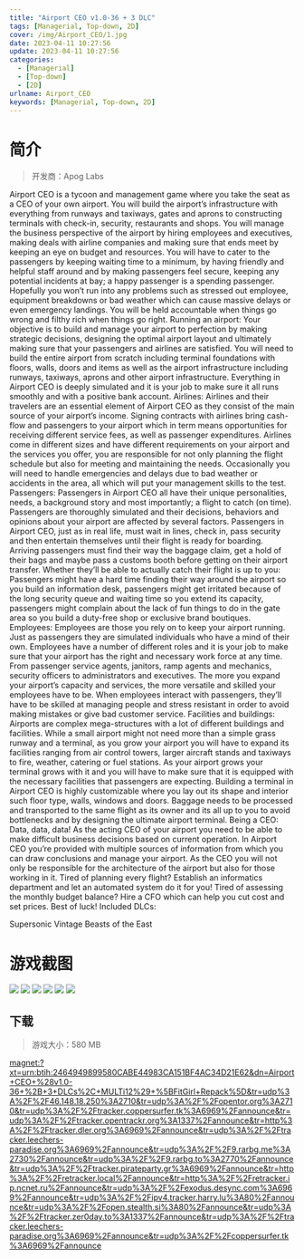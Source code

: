 ```yaml
---
title: "Airport CEO v1.0-36 + 3 DLC"
tags: [Managerial, Top-down, 2D]
cover: /img/Airport_CEO/1.jpg
date: 2023-04-11 10:27:56
update: 2023-04-11 10:27:56
categories: 
  - [Managerial]
  - [Top-down]
  - [2D]
urlname: Airport_CEO
keywords: [Managerial, Top-down, 2D]
---
```

# 简介

> 开发商：Apog Labs

Airport CEO is a tycoon and management game where you take the seat as a CEO of your own airport. You will build the airport’s infrastructure with everything from runways and taxiways, gates and aprons to constructing terminals with check-in, security, restaurants and shops. You will manage the business perspective of the airport by hiring employees and executives, making deals with airline companies and making sure that ends meet by keeping an eye on budget and resources.
You will have to cater to the passengers by keeping waiting time to a minimum, by having friendly and helpful staff around and by making passengers feel secure, keeping any potential incidents at bay; a happy passenger is a spending passenger. Hopefully you won’t run into any problems such as stressed out employee, equipment breakdowns or bad weather which can cause massive delays or even emergency landings. You will be held accountable when things go wrong and filthy rich when things go right.
Running an airport:
Your objective is to build and manage your airport to perfection by making strategic decisions, designing the optimal airport layout and ultimately making sure that your passengers and airlines are satisfied. You will need to build the entire airport from scratch including terminal foundations with floors, walls, doors and items as well as the airport infrastructure including runways, taxiways, aprons and other airport infrastructure. Everything in Airport CEO is deeply simulated and it is your job to make sure it all runs smoothly and with a positive bank account.
Airlines:
Airlines and their travelers are an essential element of Airport CEO as they consist of the main source of your airport’s income. Signing contracts with airlines bring cash-flow and passengers to your airport which in term means opportunities for receiving different service fees, as well as passenger expenditures. Airlines come in different sizes and have different requirements on your airport and the services you offer, you are responsible for not only planning the flight schedule but also for meeting and maintaining the needs. Occasionally you will need to handle emergencies and delays due to bad weather or accidents in the area, all which will put your management skills to the test.
Passengers:
Passengers in Airport CEO all have their unique personalities, needs, a background story and most importantly; a flight to catch (on time). Passengers are thoroughly simulated and their decisions, behaviors and opinions about your airport are affected by several factors. Passengers in Airport CEO, just as in real life, must wait in lines, check in, pass security and then entertain themselves until their flight is ready for boarding. Arriving passengers must find their way the baggage claim, get a hold of their bags and maybe pass a customs booth before getting on their airport transfer. Whether they’ll be able to actually catch their flight is up to you: Passengers might have a hard time finding their way around the airport so you build an information desk, passengers might get irritated because of the long security queue and waiting time so you extend its capacity, passengers might complain about the lack of fun things to do in the gate area so you build a duty-free shop or exclusive brand boutiques.
Employees:
Employees are those you rely on to keep your airport running. Just as passengers they are simulated individuals who have a mind of their own. Employees have a number of different roles and it is your job to make sure that your airport has the right and necessary work force at any time. From passenger service agents, janitors, ramp agents and mechanics, security officers to administrators and executives. The more you expand your airport’s capacity and services, the more versatile and skilled your employees have to be. When employees interact with passengers, they’ll have to be skilled at managing people and stress resistant in order to avoid making mistakes or give bad customer service.
Facilities and buildings:
Airports are complex mega-structures with a lot of different buildings and facilities. While a small airport might not need more than a simple grass runway and a terminal, as you grow your airport you will have to expand its facilities ranging from air control towers, larger aircraft stands and taxiways to fire, weather, catering or fuel stations. As your airport grows your terminal grows with it and you will have to make sure that it is equipped with the necessary facilities that passengers are expecting. Building a terminal in Airport CEO is highly customizable where you lay out its shape and interior such floor type, walls, windows and doors. Baggage needs to be processed and transported to the same flight as its owner and its all up to you to avoid bottlenecks and by designing the ultimate airport terminal.
Being a CEO:
Data, data, data! As the acting CEO of your airport you need to be able to make difficult business decisions based on current operation. In Airport CEO you’re provided with multiple sources of information from which you can draw conclusions and manage your airport. As the CEO you will not only be responsible for the architecture of the airport but also for those working in it. Tired of planning every flight? Establish an informatics department and let an automated system do it for you! Tired of assessing the monthly budget balance? Hire a CFO which can help you cut cost and set prices. Best of luck!
Included DLCs:

Supersonic
Vintage
Beasts of the East

# 游戏截图

![](/img/Airport_CEO/2.jpg)
![](/img/Airport_CEO/3.jpg)
![](/img/Airport_CEO/4.jpg)
![](/img/Airport_CEO/5.jpg)
![](/img/Airport_CEO/6.jpg)
![](/img/Airport_CEO/7.jpg)


## 下载

> 游戏大小：580 MB

[magnet:?xt=urn:btih:2464949899580CABE44983CA151BF4AC34D21E62&amp;dn=Airport+CEO+%28v1.0-36+%2B+3+DLCs%2C+MULTi12%29+%5BFitGirl+Repack%5D&amp;tr=udp%3A%2F%2F46.148.18.250%3A2710&amp;tr=udp%3A%2F%2Fopentor.org%3A2710&amp;tr=udp%3A%2F%2Ftracker.coppersurfer.tk%3A6969%2Fannounce&amp;tr=udp%3A%2F%2Ftracker.opentrackr.org%3A1337%2Fannounce&amp;tr=http%3A%2F%2Ftracker.dler.org%3A6969%2Fannounce&amp;tr=udp%3A%2F%2Ftracker.leechers-paradise.org%3A6969%2Fannounce&amp;tr=udp%3A%2F%2F9.rarbg.me%3A2730%2Fannounce&amp;tr=udp%3A%2F%2F9.rarbg.to%3A2770%2Fannounce&amp;tr=udp%3A%2F%2Ftracker.pirateparty.gr%3A6969%2Fannounce&amp;tr=http%3A%2F%2Fretracker.local%2Fannounce&amp;tr=http%3A%2F%2Fretracker.ip.ncnet.ru%2Fannounce&amp;tr=udp%3A%2F%2Fexodus.desync.com%3A6969%2Fannounce&amp;tr=udp%3A%2F%2Fipv4.tracker.harry.lu%3A80%2Fannounce&amp;tr=udp%3A%2F%2Fopen.stealth.si%3A80%2Fannounce&amp;tr=udp%3A%2F%2Ftracker.zer0day.to%3A1337%2Fannounce&amp;tr=udp%3A%2F%2Ftracker.leechers-paradise.org%3A6969%2Fannounce&amp;tr=udp%3A%2F%2Fcoppersurfer.tk%3A6969%2Fannounce](magnet:?xt=urn:btih:2464949899580CABE44983CA151BF4AC34D21E62&amp;dn=Airport+CEO+%28v1.0-36+%2B+3+DLCs%2C+MULTi12%29+%5BFitGirl+Repack%5D&amp;tr=udp%3A%2F%2F46.148.18.250%3A2710&amp;tr=udp%3A%2F%2Fopentor.org%3A2710&amp;tr=udp%3A%2F%2Ftracker.coppersurfer.tk%3A6969%2Fannounce&amp;tr=udp%3A%2F%2Ftracker.opentrackr.org%3A1337%2Fannounce&amp;tr=http%3A%2F%2Ftracker.dler.org%3A6969%2Fannounce&amp;tr=udp%3A%2F%2Ftracker.leechers-paradise.org%3A6969%2Fannounce&amp;tr=udp%3A%2F%2F9.rarbg.me%3A2730%2Fannounce&amp;tr=udp%3A%2F%2F9.rarbg.to%3A2770%2Fannounce&amp;tr=udp%3A%2F%2Ftracker.pirateparty.gr%3A6969%2Fannounce&amp;tr=http%3A%2F%2Fretracker.local%2Fannounce&amp;tr=http%3A%2F%2Fretracker.ip.ncnet.ru%2Fannounce&amp;tr=udp%3A%2F%2Fexodus.desync.com%3A6969%2Fannounce&amp;tr=udp%3A%2F%2Fipv4.tracker.harry.lu%3A80%2Fannounce&amp;tr=udp%3A%2F%2Fopen.stealth.si%3A80%2Fannounce&amp;tr=udp%3A%2F%2Ftracker.zer0day.to%3A1337%2Fannounce&amp;tr=udp%3A%2F%2Ftracker.leechers-paradise.org%3A6969%2Fannounce&amp;tr=udp%3A%2F%2Fcoppersurfer.tk%3A6969%2Fannounce)
